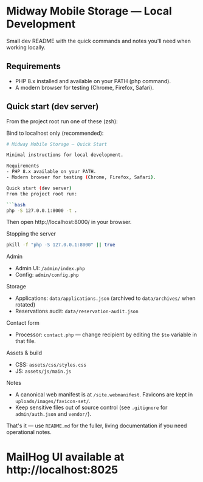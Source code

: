 # Midway Mobile Storage — Local Development

Small dev README with the quick commands and notes you'll need when working locally.

## Requirements
- PHP 8.x installed and available on your PATH (php command).
- A modern browser for testing (Chrome, Firefox, Safari).

## Quick start (dev server)
From the project root run one of these (zsh):

Bind to localhost only (recommended):

```bash
# Midway Mobile Storage — Quick Start

Minimal instructions for local development.

Requirements
- PHP 8.x available on your PATH.
- Modern browser for testing (Chrome, Firefox, Safari).

Quick start (dev server)
From the project root run:

```bash
php -S 127.0.0.1:8000 -t .
```

Then open http://localhost:8000/ in your browser.

Stopping the server
```bash
pkill -f "php -S 127.0.0.1:8000" || true
```

Admin
- Admin UI: `/admin/index.php`
- Config: `admin/config.php`

Storage
- Applications: `data/applications.json` (archived to `data/archives/` when rotated)
- Reservations audit: `data/reservation-audit.json`

Contact form
- Processor: `contact.php` — change recipient by editing the `$to` variable in that file.

Assets & build
- CSS: `assets/css/styles.css`
- JS: `assets/js/main.js`

Notes
- A canonical web manifest is at `/site.webmanifest`. Favicons are kept in `uploads/images/favicon-set/`.
- Keep sensitive files out of source control (see `.gitignore` for `admin/auth.json` and `vendor/`).

That's it — use `README.md` for the fuller, living documentation if you need operational notes.
# MailHog UI available at http://localhost:8025
